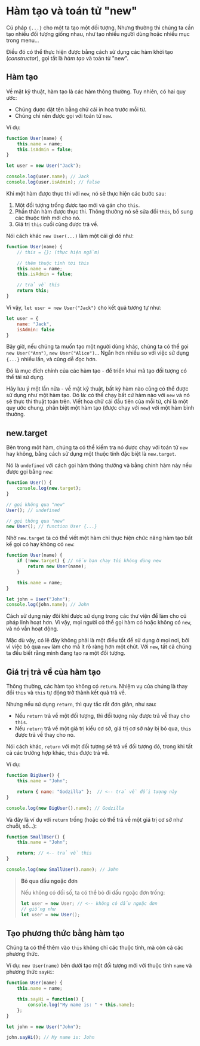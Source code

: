 # Hàm tạo và toán tử "new"

Cú pháp `{...}` cho một ta tạo một đối tượng. Nhưng thường thì chúng ta cần tạo nhiều đối tượng giống nhau, như tạo nhiều người dùng hoặc nhiều mục trong menu...

Điều đó có thể thực hiện được bằng cách sử dụng các hàm khởi tạo (*constructor*), gọi tắt là *hàm tạo* và toán tử "new".

## Hàm tạo

Về mặt kỹ thuật, hàm tạo là các hàm thông thường. Tuy nhiên, có hai quy ước:

- Chúng được đặt tên bằng chữ cái in hoa trước mỗi từ.
- Chúng chỉ nên được gọi với toán tử `new`.

Ví dụ:

```javascript
function User(name) {
    this.name = name;
    this.isAdmin = false;
}

let user = new User("Jack");

console.log(user.name); // Jack
console.log(user.isAdmin); // false
```

Khi một hàm được thực thi với `new`, nó sẽ thực hiện các bước sau:

1. Một đối tượng trống được tạo mới và gán cho `this`.
2. Phần thân hàm được thực thi. Thông thường nó sẽ sửa đổi `this`, bổ sung các thuộc tính mới cho nó.
3. Giá trị `this` cuối cùng được trả về.

Nói cách khác `new User(...)` làm một cái gì đó như:

```javascript
function User(name) {
    // this = {}; (thực hiện ngầm)

    // thêm thuộc tính tới this
    this.name = name;
    this.isAdmin = false;

    // trả về this
    return this;
}
```

Vì vậy, `let user = new User("Jack")` cho kết quả tương tự như:

```javascript
let user = {
    name: "Jack",
    isAdmin: false
}
```

Bây giờ, nếu chúng ta muốn tạo một người dùng khác, chúng ta có thể gọi `new User("Ann")`, `new User("Alice")`... Ngắn hơn nhiều so với việc sử dụng `{...}` nhiều lần, và cũng dễ đọc hơn.

Đó là mục đích chính của các hàm tạo - để triển khai mã tạo đối tượng có thể tái sử dụng.

Hãy lưu ý một lần nữa - về mặt kỹ thuật, bất kỳ hàm nào cũng có thể được sử dụng như một hàm tạo. Đó là: có thể chạy bất cứ hàm nào với `new` và nó sẽ thực thi thuật toán trên. Viết hoa chữ cái đầu tiên của mỗi từ, chỉ là một quy ước chung, phân biệt một hàm tạo (được chạy với `new`) với một hàm bình thường.

## new.target

Bên trong một hàm, chúng ta có thể kiểm tra nó được chạy với toán tử `new` hay không, bằng cách sử dụng một thuộc tính đặc biệt là `new.target`.

Nó là `undefined` với cách gọi hàm thông thường và bằng chính hàm này nếu được gọi bằng `new`:

```javascript
function User() {
    console.log(new.target);
}

// gọi không qua "new"
User(); // undefined

// gọi thông qua "new"
new User(); // function User {...}
```

Nhờ `new.target` ta có thể viết một hàm chỉ thực hiện chức năng hàm tạo bất kể gọi có hay không có `new`:

```javascript
function User(name) {
    if (!new.target) { // nếu bạn chạy tôi không dùng new
        return new User(name);
    }

    this.name = name;
}

let john = User("John");
console.log(john.name); // John
```

Cách sử dụng này đôi khi được sử dụng trong các thư viện để làm cho cú pháp linh hoạt hơn. Vì vậy, mọi người có thể gọi hàm có hoặc không có `new`, và nó vẫn hoạt động.

Mặc dù vậy, có lẽ đây không phải là một điều tốt để sử dụng ở mọi nơi, bởi vì việc bỏ qua `new` làm cho mã ít rõ ràng hơn một chút. Với `new`, tất cả chúng ta đều biết rằng mình đang tạo ra một đối tượng.

## Giá trị trả về của hàm tạo

Thông thường, các hàm tạo không có `return`. Nhiệm vụ của chúng là thay đổi `this` và `this` tự động trở thành kết quả trả về.

Nhưng nếu sử dụng `return`, thì quy tắc rất đơn giản, như sau:

- Nếu `return` trả về một đối tượng, thì đối tượng này được trả về thay cho `this`.
- Nếu `return` trả về một giá trị kiểu cơ sở, giá trị cơ sở này bị bỏ qua, `this` được trả về thay cho nó.

Nói cách khác, `return` với một đối tượng sẽ trả về đối tượng đó, trong khi tất cả các trường hợp khác, `this` được trả về.

Ví dụ:

```javascript
function BigUser() {
    this.name = "John";

    return { name: "Godzilla" };  // <-- trả về đối tượng này
}

console.log(new BigUser().name); // Godzilla
```

Và đây là ví dụ với `return` trống (hoặc có thể trả về một giá trị cơ sở như chuỗi, số...):

```javascript
function SmallUser() {
    this.name = "John";

    return; // <-- trả về this
}

console.log(new SmallUser().name); // John
```

> **Bỏ qua dấu ngoặc đơn**
>
> Nếu không có đối số, ta có thể bỏ đi dấu ngoặc đơn trống:
> ```javascript
> let user = new User; // <-- không có dấu ngoặc đơn
> // giống như
> let user = new User();
> ```

## Tạo phương thức bằng hàm tạo

Chúng ta có thể thêm vào `this` không chỉ các thuộc tính, mà còn cả các phương thức.

Ví dụ: `new User(name)` bên dưới tạo một đối tượng mới với thuộc tính `name` và phương thức `sayHi`:

```javascript
function User(name) {
    this.name = name;

    this.sayHi = function() {
        console.log("My name is: " + this.name);
    };
}

let john = new User("John");

john.sayHi(); // My name is: John
```